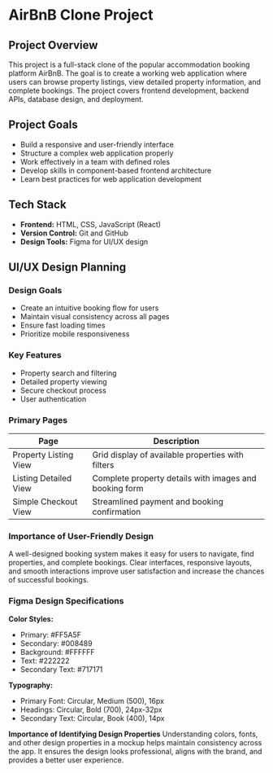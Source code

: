 # AirBnB Clone Project

## Project Overview
This project is a full-stack clone of the popular accommodation booking platform AirBnB. The goal is to create a working web application where users can browse property listings, view detailed property information, and complete bookings. The project covers frontend development, backend APIs, database design, and deployment.

## Project Goals
- Build a responsive and user-friendly interface
- Structure a complex web application properly
- Work effectively in a team with defined roles
- Develop skills in component-based frontend architecture
- Learn best practices for web application development

## Tech Stack
- **Frontend:** HTML, CSS, JavaScript (React)
- **Version Control:** Git and GitHub
- **Design Tools:** Figma for UI/UX design


## UI/UX Design Planning

### Design Goals
- Create an intuitive booking flow for users
- Maintain visual consistency across all pages
- Ensure fast loading times
- Prioritize mobile responsiveness

### Key Features
- Property search and filtering
- Detailed property viewing
- Secure checkout process
- User authentication

### Primary Pages

| Page | Description |
|------|-------------|
| Property Listing View | Grid display of available properties with filters |
| Listing Detailed View | Complete property details with images and booking form |
| Simple Checkout View | Streamlined payment and booking confirmation |

### Importance of User-Friendly Design
A well-designed booking system makes it easy for users to navigate, find properties, and complete bookings. Clear interfaces, responsive layouts, and smooth interactions improve user satisfaction and increase the chances of successful bookings.


### Figma Design Specifications

**Color Styles:**
- Primary: #FF5A5F
- Secondary: #008489
- Background: #FFFFFF
- Text: #222222
- Secondary Text: #717171

**Typography:**
- Primary Font: Circular, Medium (500), 16px
- Headings: Circular, Bold (700), 24px-32px
- Secondary Text: Circular, Book (400), 14px

**Importance of Identifying Design Properties**
Understanding colors, fonts, and other design properties in a mockup helps maintain consistency across the app. It ensures the design looks professional, aligns with the brand, and provides a better user experience.
